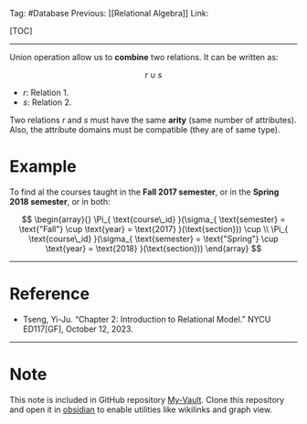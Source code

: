 Tag: #Database 
Previous: [[Relational Algebra]]
Link: 

[TOC]

---

Union operation allow us to **combine** two relations. It can be written as:

$$r \cup s$$

- $r$: Relation 1.
- $s$: Relation 2.

Two relations $r$ and $s$ must have the same **arity** (same number of attributes). Also, the attribute domains must be compatible (they are of same type).

# Example

To find al the courses taught in the **Fall 2017 semester**, or in the **Spring 2018 semester**, or in both:

$$
\begin{array}{}
	\Pi_{
		\text{course\_id}
	}(\sigma_{
		\text{semester} = \text{"Fall"} \cup
		\text{year} = \text{2017}
	}(\text{section})) \cup \\
	\Pi_{
		\text{course\_id}
	}(\sigma_{
		\text{semester} = \text{"Spring"} \cup
		\text{year} = \text{2018}
	}(\text{section}))
\end{array}
$$

---

# Reference

- Tseng, Yi-Ju. “Chapter 2: Introduction to Relational Model.” NYCU ED117[GF], October 12, 2023.

---

# Note

This note is included in GitHub repository [My-Vault](https://github.com/LittleD3092/My-Vault.git). Clone this repository and open it in [obsidian](https://obsidian.md/) to enable utilities like wikilinks and graph view.